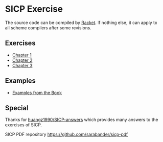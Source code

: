 # SICP Exercise

The source code can be compiled by [Racket](http://www.racket-lang.org/). If nothing else, it can apply to all scheme compilers after some revisions.

## Exercises

- [Chapter 1](/Chapter1)
- [Chapter 2](/Chapter2)
- [Chapter 3](/Chapter3)

## Examples

- [Examples from the Book](/Examples)

## Special

Thanks for [huangz1990/SICP-answers](https://github.com/huangz1990/SICP-answers) which provides many answers to the exercises of SICP.

SICP PDF repository https://github.com/sarabander/sicp-pdf
